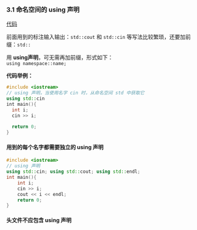 ### 3.1 命名空间的 using 声明
[代码](../../chapter_3/section_1/main.cpp)   

前面用到的标注输入输出：`std::cout` 和 `std::cin` 等写法比较繁琐，还要加前缀：`std::`   

用 **using声明**，可无需再加前缀，形式如下：   
``using namespace::name;``

**代码举例：**
```c++
#include <iostream>
// using 声明，当使用名字 cin 时，从命名空间 std 中获取它
using std::cin
int main(){
  int i;
  cin >> i;
  
  return 0;
}
```

#### 用到的每个名字都需要独立的 using 声明

```c++
#include <iostream>
// using 声明
using std::cin; using std::cout; using std::endl;
int main(){
    int i;
    cin >> i;
    cout << i << endl;
    return 0;
}
```

#### 头文件不应包含 using 声明

